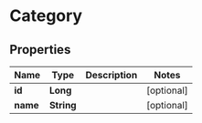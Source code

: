 # Category

## Properties

 Name     | Type       | Description | Notes      
----------|------------|-------------|------------
 **id**   | **Long**   |             | [optional] 
 **name** | **String** |             | [optional] 



